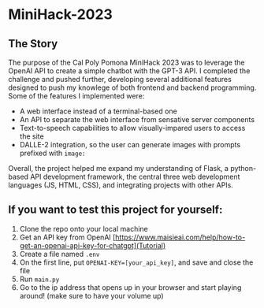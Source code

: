 # MiniHack-2023

## The Story
The purpose of the Cal Poly Pomona MiniHack 2023 was to leverage the OpenAI API to create a simple chatbot with the GPT-3 API. I completed the challenge and pushed further, developing several additional features designed to push my knowlege of both frontend and backend programming. Some of the features I implemented were:
- A web interface instead of a terminal-based one
- An API to separate the web interface from sensative server components
- Text-to-speech capabilities to allow visually-impared users to access the site
- DALLE-2 integration, so the user can generate images with prompts prefixed with ``image:``

Overall, the project helped me expand my understanding of Flask, a python-based API development framework, the central three web development languages (JS, HTML, CSS), and integrating projects with other APIs.

## If you want to test this project for yourself:
1) Clone the repo onto your local machine
2) Get an API key from OpenAI [https://www.maisieai.com/help/how-to-get-an-openai-api-key-for-chatgpt](Tutorial)
3) Create a file named ``.env``
4) On the first line, put ``OPENAI-KEY=[your_api_key]``, and save and close the file 
5) Run ``main.py``
6) Go to the ip address that opens up in your browser and start playing around! (make sure to have your volume up)

